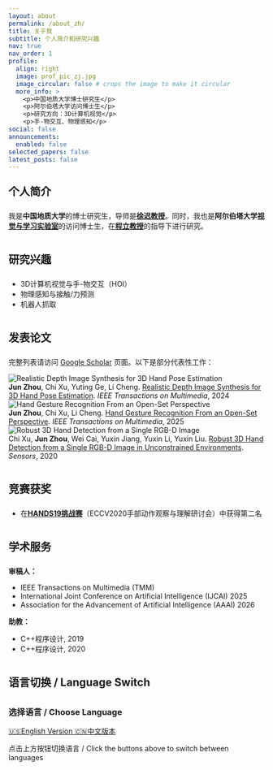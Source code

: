 ```yaml
---
layout: about
permalink: /about_zh/
title: 关于我
subtitle: 个人简介和研究兴趣
nav: true
nav_order: 1
profile:
  align: right
  image: prof_pic_zj.jpg
  image_circular: false # crops the image to make it circular
  more_info: >
    <p>中国地质大学博士研究生</p>
    <p>阿尔伯塔大学访问博士生</p>
    <p>研究方向：3D计算机视觉</p>
    <p>手-物交互、物理感知</p>
social: false
announcements:
  enabled: false
selected_papers: false
latest_posts: false
---
```


<style>
/* 为不同社交平台设置品牌色彩 */
.profile-social a[title="email"] {
  color: #EA4335;
}

.profile-social a[title="GitHub"] {
  color: #333;
}

.profile-social a[title="LinkedIn"] {
  color: #0077B5;
}

.profile-social a[title="Google Scholar"] {
  color: #4285F4;
}

.profile-social a:hover {
  opacity: 0.8;
}

.profile-social i {
  width: 20px;
  text-align: center;
}

/* 增加标题之间的间距 */
h2 {
  margin-top: 2.5rem !important;
  margin-bottom: 1.5rem !important;
}

h3 {
  margin-top: 2rem !important;
  margin-bottom: 1rem !important;
}

/* 为第一个h2标题减少上边距 */
h2:first-of-type {
  margin-top: 1.5rem !important;
}
</style>



## 个人简介

我是**中国地质大学**的博士研究生，导师是<a href="http://grzy.cug.edu.cn/xuchi/zh_CN/index.htm" target="_blank"><b>徐迟教授</b></a>。同时，我也是**阿尔伯塔大学**<a href="https://vision-and-learning-lab-ualberta.github.io/" target="_blank"><b>视觉与学习实验室</b></a>的访问博士生，在<a href="https://www.ece.ualberta.ca/~lcheng5/" target="_blank"><b>程立教授</b></a>的指导下进行研究。

## 研究兴趣

- 3D计算机视觉与手-物交互（HOI）
- 物理感知与接触/力预测
- 机器人抓取

## 发表论文

完整列表请访问 [Google Scholar](/publications/) 页面。以下是部分代表性工作：

<div class="row mb-4">
     <div class="col-md-6">
       <img src="{{ site.baseurl }}/assets/img/project/2023-TMM.png" alt="Realistic Depth Image Synthesis for 3D Hand Pose Estimation" class="img-fluid rounded shadow-sm">
     </div>
     <div class="col-md-6">
         <strong>Jun Zhou</strong>, Chi Xu, Yuting Ge, Li Cheng. <a href="https://doi.org/10.1109/TMM.2023.3330522" target="_blank">Realistic Depth Image Synthesis for 3D Hand Pose Estimation</a>. <em>IEEE Transactions on Multimedia</em>, 2024
       </div>
   </div>

<div class="row mb-4">
     <div class="col-md-6">
       <img src="{{ site.baseurl }}/assets/img/project/2025-TMM.png" alt="Hand Gesture Recognition From an Open-Set Perspective" class="img-fluid rounded shadow-sm">
     </div>
            <div class="col-md-6">
         <strong>Jun Zhou</strong>, Chi Xu, Li Cheng. <a href="https://doi.org/10.1109/TMM.2025.3535363" target="_blank">Hand Gesture Recognition From an Open-Set Perspective</a>. <em>IEEE Transactions on Multimedia</em>, 2025
       </div>
   </div>

<div class="row mb-4">
     <div class="col-md-6">
       <img src="{{ site.baseurl }}/assets/img/project/2020-Sensors.png" alt="Robust 3D Hand Detection from a Single RGB-D Image" class="img-fluid rounded shadow-sm">
     </div>
            <div class="col-md-6">
         Chi Xu, <strong>Jun Zhou</strong>, Wei Cai, Yuxin Jiang, Yuxin Li, Yuxin Liu. <a href="https://doi.org/10.3390/s20216360" target="_blank">Robust 3D Hand Detection from a Single RGB-D Image in Unconstrained Environments</a>. <em>Sensors</em>, 2020
       </div>
   </div>

## 竞赛获奖

- 在<a href="https://competitions.codalab.org/competitions/20913#results" target="_blank"><b>HANDS19挑战赛</b></a>（ECCV2020手部动作观察与理解研讨会）中获得第二名

## 学术服务

**审稿人：**

- IEEE Transactions on Multimedia (TMM)
- International Joint Conference on Artificial Intelligence (IJCAI) 2025
- Association for the Advancement of Artificial Intelligence (AAAI) 2026

**助教：**

- C++程序设计, 2019
- C++程序设计, 2020

## 语言切换 / Language Switch
<div class="language-switcher">
  <h3>选择语言 / Choose Language</h3>
  <div class="language-buttons">
    <a href="/about/" class="language-btn">
      <span class="flag">🇺🇸</span>English Version
    </a>
    <a href="/about_zh/" class="language-btn">
      <span class="flag">🇨🇳</span>中文版本
    </a>
  </div>
  <p class="description">
    点击上方按钮切换语言 / Click the buttons above to switch between languages
  </p>
</div>
